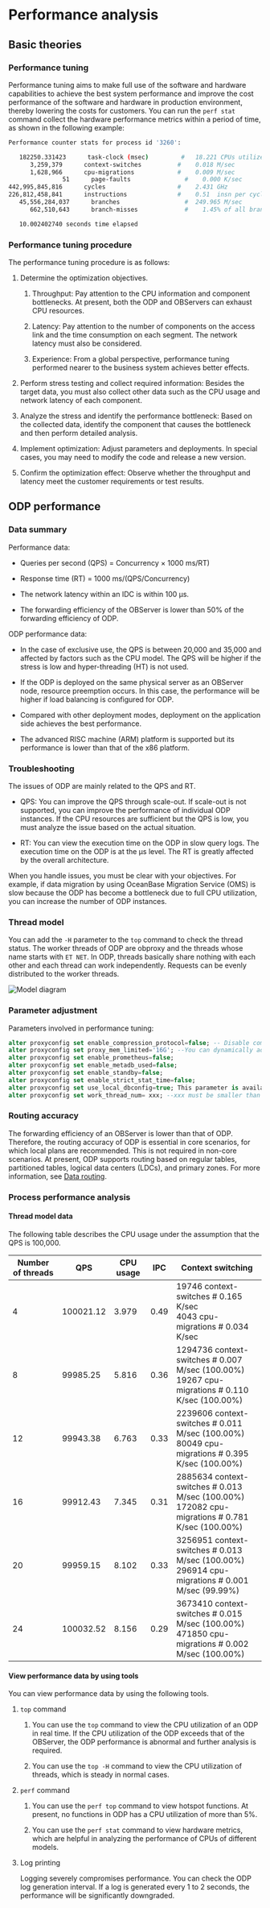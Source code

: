 # Performance analysis

## Basic theories

### Performance tuning

Performance tuning aims to make full use of the software and hardware capabilities to achieve the best system performance and improve the cost performance of the software and hardware in production environment, thereby lowering the costs for customers. You can run the `perf stat` command collect the hardware performance metrics within a period of time, as shown in the following example:

```bash
Performance counter stats for process id '3260':

   182250.331423      task-clock (msec)         #   18.221 CPUs utilized
      3,259,379      context-switches          #    0.018 M/sec
      1,628,966      cpu-migrations            #    0.009 M/sec
               51      page-faults               #    0.000 K/sec
442,995,845,816      cycles                    #    2.431 GHz
226,812,458,841      instructions              #    0.51  insn per cycle
   45,556,284,037      branches                  #  249.965 M/sec
      662,510,643      branch-misses             #    1.45% of all branches

   10.002402740 seconds time elapsed
```

### Performance tuning procedure

The performance tuning procedure is as follows:

1. Determine the optimization objectives.

   1. Throughput: Pay attention to the CPU information and component bottlenecks. At present, both the ODP and OBServers can exhaust CPU resources.

   2. Latency: Pay attention to the number of components on the access link and the time consumption on each segment. The network latency must also be considered.

   3. Experience: From a global perspective, performance tuning performed nearer to the business system achieves better effects.

2. Perform stress testing and collect required information: Besides the target data, you must also collect other data such as the CPU usage and network latency of each component.

3. Analyze the stress and identify the performance bottleneck: Based on the collected data, identify the component that causes the bottleneck and then perform detailed analysis.

4. Implement optimization: Adjust parameters and deployments. In special cases, you may need to modify the code and release a new version.

5. Confirm the optimization effect: Observe whether the throughput and latency meet the customer requirements or test results.

## ODP performance

### Data summary

Performance data:

* Queries per second (QPS) = Concurrency × 1000 ms/RT)

* Response time (RT) = 1000 ms/(QPS/Concurrency)

* The network latency within an IDC is within 100 μs.

* The forwarding efficiency of the OBServer is lower than 50% of the forwarding efficiency of ODP.

ODP performance data:

* In the case of exclusive use, the QPS is between 20,000 and 35,000 and affected by factors such as the CPU model. The QPS will be higher if the stress is low and hyper-threading (HT) is not used.

* If the ODP is deployed on the same physical server as an OBServer node, resource preemption occurs. In this case, the performance will be higher if load balancing is configured for ODP.

* Compared with other deployment modes, deployment on the application side achieves the best performance.

* The advanced RISC machine (ARM) platform is supported but its performance is lower than that of the x86 platform.

### Troubleshooting

The issues of ODP are mainly related to the QPS and RT.

* QPS: You can improve the QPS through scale-out. If scale-out is not supported, you can improve the performance of individual ODP instances. If the CPU resources are sufficient but the QPS is low, you must analyze the issue based on the actual situation.

* RT: You can view the execution time on the ODP in slow query logs. The execution time on the ODP is at the μs level. The RT is greatly affected by the overall architecture.

When you handle issues, you must be clear with your objectives. For example, if data migration by using OceanBase Migration Service (OMS) is slow because the ODP has become a bottleneck due to full CPU utilization, you can increase the number of ODP instances.

### Thread model

You can add the `-H` parameter to the `top` command to check the thread status. The worker threads of ODP are obproxy and the threads whose name starts with `ET NET`. In ODP, threads basically share nothing with each other and each thread can work independently. Requests can be evenly distributed to the worker threads.

![Model diagram](https://obbusiness-private.oss-cn-shanghai.aliyuncs.com/doc/img/odp/V4.0.0/zh-CN/9.o-m-guide/2.performance-analysis-01.png)

### Parameter adjustment

Parameters involved in performance tuning:

```sql
alter proxyconfig set enable_compression_protocol=false; -- Disable compression to reduce the CPU utilization.
alter proxyconfig set proxy_mem_limited='16G'; --You can dynamically adjust the value as needed to prevent out-of-memory (OOM) errors.
alter proxyconfig set enable_prometheus=false;
alter proxyconfig set enable_metadb_used=false;
alter proxyconfig set enable_standby=false;
alter proxyconfig set enable_strict_stat_time=false;
alter proxyconfig set use_local_dbconfig=true; This parameter is available in ODP V3.x and later.
alter proxyconfig set work_thread_num= xxx; --xxx must be smaller than or equal to the actual number of cores.
```

### Routing accuracy

The forwarding efficiency of an OBServer is lower than that of ODP. Therefore, the routing accuracy of ODP is essential in core scenarios, for which local plans are recommended. This is not required in non-core scenarios. At present, ODP supports routing based on regular tables, partitioned tables, logical data centers (LDCs), and primary zones. For more information, see [Data routing](../600.data-routing/100.influence-factor.md).

### Process performance analysis

#### Thread model data

The following table describes the CPU usage under the assumption that the QPS is 100,000.

| Number of threads | QPS | CPU usage | IPC | Context switching |
|-------|------|-------|------|------------|
| 4 | 100021.12 | 3.979 | 0.49 | 19746  context-switches  # 0.165 K/sec </br> 4043  cpu-migrations  # 0.034 K/sec |
| 8 | 99985.25 | 5.816 | 0.36 | 1294736  context-switches  # 0.007 M/sec (100.00%) </br> 19267  cpu-migrations  # 0.110 K/sec (100.00%) |
| 12 | 99943.38 | 6.763 | 0.33 | 2239606  context-switches  # 0.011 M/sec (100.00%) </br> 80049  cpu-migrations  # 0.395 K/sec (100.00%) |
| 16 | 99912.43 | 7.345 | 0.31 | 2885634  context-switches  # 0.013 M/sec (100.00%) </br> 172082  cpu-migrations  # 0.781 K/sec (100.00%) |
| 20 | 99959.15 | 8.102 | 0.33 | 3256951  context-switches  # 0.013 M/sec (100.00%) </br> 296914  cpu-migrations  # 0.001 M/sec (99.99%) |
| 24 | 100032.52 | 8.156 | 0.29 | 3673410  context-switches  # 0.015 M/sec (100.00%) </br> 471850  cpu-migrations  # 0.002 M/sec (100.00%) |

#### View performance data by using tools

You can view performance data by using the following tools.

1. `top` command

   1. You can use the `top` command to view the CPU utilization of an ODP in real time. If the CPU utilization of the ODP exceeds that of the OBServer, the ODP performance is abnormal and further analysis is required.

   2. You can use the `top -H` command to view the CPU utilization of threads, which is steady in normal cases.

2. `perf` command

   1. You can use the `perf top` command to view hotspot functions. At present, no functions in ODP has a CPU utilization of more than 5%.

   2. You can use the `perf stat` command to view hardware metrics, which are helpful in analyzing the performance of CPUs of different models.

3. Log printing

   Logging severely compromises performance. You can check the ODP log generation interval. If a log is generated every 1 to 2 seconds, the performance will be significantly downgraded.
